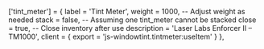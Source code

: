 ['tint_meter'] = {
    label = 'Tint Meter',
    weight = 1000,  -- Adjust weight as needed
    stack = false,  -- Assuming one tint_meter cannot be stacked
    close = true,   -- Close inventory after use
    description = 'Laser Labs Enforcer II – TM1000',
    client = {
        export = 'js-windowtint.tintmeter:useItem'
    }
},
